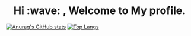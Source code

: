 <h1 align="center"> Hi :wave: , Welcome to My profile. </h1> 


[![Anurag's GitHub stats](https://github-readme-stats.vercel.app/api?username=KituneG0n)](https://github.com/anuraghazra/github-readme-stats)
[![Top Langs](https://github-readme-stats.vercel.app/api/top-langs/?username=KituneG0n)](https://github.com/anuraghazra/github-readme-stats)



